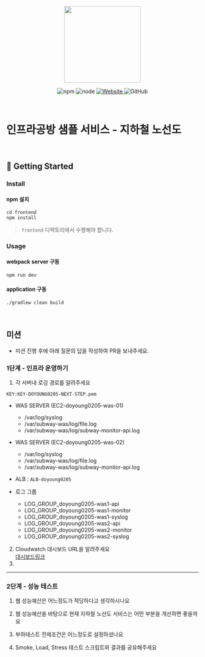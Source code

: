 <p align="center">
    <img width="200px;" src="https://raw.githubusercontent.com/woowacourse/atdd-subway-admin-frontend/master/images/main_logo.png"/>
</p>
<p align="center">
  <img alt="npm" src="https://img.shields.io/badge/npm-%3E%3D%205.5.0-blue">
  <img alt="node" src="https://img.shields.io/badge/node-%3E%3D%209.3.0-blue">
  <a href="https://edu.nextstep.camp/c/R89PYi5H" alt="nextstep atdd">
    <img alt="Website" src="https://img.shields.io/website?url=https%3A%2F%2Fedu.nextstep.camp%2Fc%2FR89PYi5H">
  </a>
  <img alt="GitHub" src="https://img.shields.io/github/license/next-step/atdd-subway-service">
</p>

<br>

# 인프라공방 샘플 서비스 - 지하철 노선도

<br>

## 🚀 Getting Started

### Install
#### npm 설치
```
cd frontend
npm install
```
> `frontend` 디렉토리에서 수행해야 합니다.

### Usage
#### webpack server 구동
```
npm run dev
```
#### application 구동
```
./gradlew clean build
```

<br>

## 미션

* 미션 진행 후에 아래 질문의 답을 작성하여 PR을 보내주세요.

### 1단계 - 인프라 운영하기

1. 각 서버내 로깅 경로를 알려주세요

```KEY:KEY-DOYOUNG0205-NEXT-STEP.pem```

- WAS SERVER (EC2-doyoung0205-was-01)
    - /var/log/syslog
    - /var/subway-was/log/file.log
    - /var/subway-was/log/subway-monitor-api.log
- WAS SERVER (EC2-doyoung0205-was-02)
    - /var/log/syslog
    - /var/subway-was/log/file.log
    - /var/subway-was/log/subway-monitor-api.log

- ALB : `ALB-doyoung0205`

- 로그 그룹
    - LOG_GROUP_doyoung0205-was1-api
    - LOG_GROUP_doyoung0205-was1-monitor
    - LOG_GROUP_doyoung0205-was1-syslog
    - LOG_GROUP_doyoung0205-was2-api
    - LOG_GROUP_doyoung0205-was2-monitor
    - LOG_GROUP_doyoung0205-was2-syslog


2. Cloudwatch 대시보드 URL을 알려주세요 <br/>
   [대시보드링크](https://ap-northeast-2.console.aws.amazon.com/cloudwatch/home?region=ap-northeast-2#dashboards:name=doyoung0205-dashboard)
3.

---

### 2단계 - 성능 테스트

1. 웹 성능예산은 어느정도가 적당하다고 생각하시나요

2. 웹 성능예산을 바탕으로 현재 지하철 노선도 서비스는 어떤 부분을 개선하면 좋을까요

3. 부하테스트 전제조건은 어느정도로 설정하셨나요

4. Smoke, Load, Stress 테스트 스크립트와 결과를 공유해주세요
